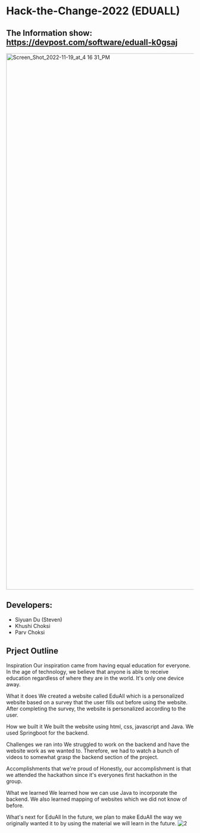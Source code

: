 # Hack-the-Change-2022 (EDUALL)
## The Information show: https://devpost.com/software/eduall-k0gsaj

<img width="1440" alt="Screen_Shot_2022-11-19_at_4 16 31_PM" src="https://user-images.githubusercontent.com/60623042/222937002-04b8208b-dfa6-48d7-9025-6a61ec626205.png">

## Developers:
- Siyuan Du (Steven)
- Khushi Choksi 
- Parv Choksi

## Prject Outline
Inspiration
Our inspiration came from having equal education for everyone. In the age of technology, we believe that anyone is able to receive education regardless of where they are in the world. It's only one device away.

What it does
We created a website called EduAll which is a personalized website based on a survey that the user fills out before using the website. After completing the survey, the website is personalized according to the user.

How we built it
We built the website using html, css, javascript and Java. We used Springboot for the backend.

Challenges we ran into
We struggled to work on the backend and have the website work as we wanted to. Therefore, we had to watch a bunch of videos to somewhat grasp the backend section of the project.

Accomplishments that we're proud of
Honestly, our accomplishment is that we attended the hackathon since it's everyones first hackathon in the group.

What we learned
We learned how we can use Java to incorporate the backend. We also learned mapping of websites which we did not know of before.

What's next for EduAll
In the future, we plan to make EduAll the way we originally wanted it to by using the material we will learn in the future.
![2](https://user-images.githubusercontent.com/60623042/222923616-9eeb07ca-b51a-4c4a-b963-2d45e459ae88.JPG)
